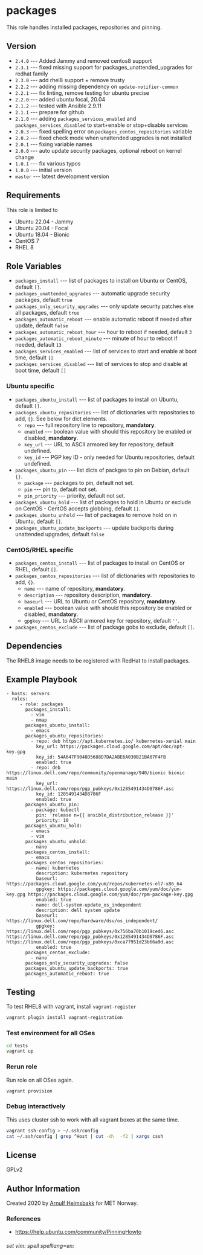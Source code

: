 packages
========

This role handles installed packages, repositories and pinning.

Version
-------

* `2.4.0` --- Added Jammy and removed centos8 support
* `2.3.1` --- fixed missing support for packages_unattended_upgrades for redhat family
* `2.3.0` --- add rhel8 support + remove trusty
* `2.2.2` --- adding missing dependency on `update-notifier-common`
* `2.2.1` --- fix linting, remove testing for ubuntu precise
* `2.2.0` --- added ubuntu focal, 20.04
* `2.1.2` --- tested with Ansible 2.9.11
* `2.1.1` --- prepare for github
* `2.1.0` --- adding `packages_services_enabled` and `packages_services_disabled` to start+enable or stop+disable services
* `2.0.3` --- fixed spelling error on `packages_centos_repositories` variable
* `2.0.2` --- fixed check mode when unattended upgrades is not installed
* `2.0.1` --- fixing variable names
* `2.0.0` --- auto update security packages, optional reboot on kernel change
* `1.0.1` --- fix various typos
* `1.0.0` --- initial version
* `master` --- latest development version

Requirements
------------

This role is limited to

* Ubuntu 22.04 - Jammy
* Ubuntu 20.04 - Focal
* Ubuntu 18.04 - Bionic
* CentOS 7
* RHEL 8

Role Variables
--------------


* `packages_install` --- list of packages to install on Ubuntu or CentOS, default `[]`.
* `packages_unattended_upgrades` --- automatic upgrade security packages, default `true`
* `packages_only_security_upgrades` --- only update security patches else all packages, default `true`
* `packages_automatic_reboot` --- enable automatic reboot if needed after update, default `false`
* `packages_automatic_reboot_hour` --- hour to reboot if needed, default `3`
* `packages_automatic_reboot_minute` --- minute of hour to reboot if needed, default `13`
* `packages_services_enabled` --- list of services to start and enable at boot time, default `[]`
* `packages_services_disabled` --- list of services to stop and disable at boot time, default `[]`

### Ubuntu specific

* `packages_ubuntu_install` --- list of packages to install on Ubuntu, default `[]`.
* `packages_ubuntu_repositories` --- list of dictionaries with repositories to add, `{}`. See below for dict elements.
    * `repo` --- full repository line to repository, __mandatory__.
    * `enabled` --- boolean value with should this repository be enabled or disabled, __mandatory__.
    * `key_url` --- URL to ASCII armored key for repository, default undefined.
    * `key_id` --- PGP key ID - only needed for Ubuntu repositories, default undefined.
* `packages_ubuntu_pin` --- list dicts of packges to pin on Debian, default `{}`.
    * `package` --- packages to pin, default not set.
    * `pin` --- pin to, default not set.
    * `pin_priority` --- priority, default not set.
* `packages_ubuntu_hold` --- list of packages to hold in Ubuntu or exclude on CentOS - CentOS accepts globbing, default `[]`.
* `packages_ubuntu_unhold` --- list of packages to remove hold on in Ubuntu, default `[]`.
* `packages_ubuntu_update_backports` --- update backports during unattended upgrades, default `false`

### CentOS/RHEL specific

* `packages_centos_install` --- list of packages to install on CentOS or RHEL, default `[]`.
* `packages_centos_repositories` --- list of dictionaries with repositories to add, `{}`.
    * `name` --- name of repository, __mandatory__.
    * `description` --- repository description, __mandatory__.
    * `baseurl` --- URL to Ubuntu or CentOS repository, __mandatory__.
    * `enabled` --- boolean value with should this repository be enabled or disabled, __mandatory__.
    * `gpgkey` --- URL to ASCII armored key for repository, default `''`.
* `packages_centos_exclude` --- list of package gobs to exclude, default `[]`.

Dependencies
------------

The RHEL8 image needs to be registered with RedHat to install packages.

Example Playbook
----------------

    - hosts: servers
      roles:
         - role: packages
           packages_install:
             - vim
             - nmap
           packages_ubuntu_install:
             - emacs
           packages_ubuntu_repositories:
             - repo: deb https://apt.kubernetes.io/ kubernetes-xenial main
               key_url: https://packages.cloud.google.com/apt/doc/apt-key.gpg
               key_id: 54A647F9048D5688D7DA2ABE6A030B21BA07F4FB
               enabled: true
             - repo: deb https://linux.dell.com/repo/community/openmanage/940/bionic bionic main
               key_url: https://linux.dell.com/repo/pgp_pubkeys/0x1285491434D8786F.asc
               key_id: 1285491434D8786F
               enabled: true
           packages_ubuntu_pin:
             - package: kubectl
               pin: 'release n={{ ansible_distribution_release }}'
               priority: 10
           packages_ubuntu_hold:
             - emacs
             - vim
           packages_ubuntu_unhold:
             - nano
           packages_centos_install:
             - emacs
           packages_centos_repositories:
             - name: kubernetes
               description: kubernetes repository
               baseurl: https://packages.cloud.google.com/yum/repos/kubernetes-el7-x86_64
               gpgkey: https://packages.cloud.google.com/yum/doc/yum-key.gpg https://packages.cloud.google.com/yum/doc/rpm-package-key.gpg
               enabled: true
             - name: dell-system-update_os_independent
               description: dell system update
               baseurl: https://linux.dell.com/repo/hardware/dsu/os_independent/
               gpgkey: https://linux.dell.com/repo/pgp_pubkeys/0x756ba70b1019ced6.asc https://linux.dell.com/repo/pgp_pubkeys/0x1285491434D8786F.asc https://linux.dell.com/repo/pgp_pubkeys/0xca77951d23b66a9d.asc
               enabled: true
           packages_centos_exclude:
             - nano
           packages_only_security_upgrades: false
           packages_ubuntu_update_backports: true
           packages_automatic_reboot: true

Testing
-------

To test RHEL8 with vagrant, install `vagrant-register`

```bash
vagrant plugin install vagrant-registration
```

### Test environment for all OSes

```bash
cd tests
vagrant up
```

### Rerun role

Run role on all OSes again.

```bash
vagrant provision
```

### Debug interactively

This uses cluster ssh to work with all vagrant boxes at the same time.

```bash
vagrant ssh-config > ~/.ssh/config
cat ~/.ssh/config | grep ^Host | cut -d\  -f2 | xargs cssh
```

License
-------

GPLv2

Author Information
------------------

Created 2020 by [Arnulf Heimsbakk](mailto:arnulf.heimsbakk@met.no) for MET Norway.

### References

* https://help.ubuntu.com/community/PinningHowto

###### set vim: spell spelllang=en:
